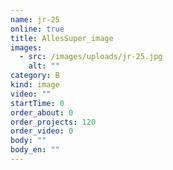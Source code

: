 ```yaml
---
name: jr-25
online: true
title: AllesSuper_image
images:
  - src: /images/uploads/jr-25.jpg
    alt: ""
category: B
kind: image
video: ""
startTime: 0
order_about: 0
order_projects: 120
order_video: 0
body: ""
body_en: ""
---
```


